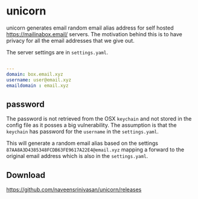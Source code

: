 # unicorn

unicorn generates email random email alias address for self hosted https://mailinabox.email/ servers.
The motivation behind this is to have privacy for all the email addresses that we give out.

The server settings are in `settings.yaml`.
```yaml

---
domain: box.email.xyz
username: user@email.xyz
emaildomain : email.xyz
```

## password
The password is not retrieved from the  OSX `keychain` and not stored in the config file as it posses
a big vulnerability. The assumption is that the `keychain` has password for the `username` in the `settings.yaml`.

This will generate a random email alias based on the settings `87AA8A3D4385348FCDB63FE9617A22E4@email.xyz` 
mapping a forward to the original email address which is also in the `settings.yaml`.

## Download
https://github.com/naveensrinivasan/unicorn/releases
